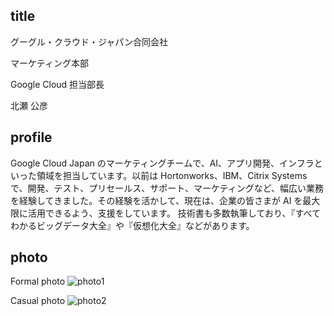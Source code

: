 ## title
グーグル・クラウド・ジャパン合同会社 

マーケティング本部 

Google Cloud 担当部長 

北瀬 公彦 

## profile
Google Cloud Japan のマーケティングチームで、AI、アプリ開発、インフラといった領域を担当しています。以前は Hortonworks、IBM、Citrix Systems で、開発、テスト、プリセールス、サポート、マーケティングなど、幅広い業務を経験してきました。その経験を活かして、現在は、企業の皆さまが AI を最大限に活用できるよう、支援をしています。 技術書も多数執筆しており、『すべてわかるビッグデータ大全』や『仮想化大全』などがあります。

## photo
Formal photo
![photo1](https://github.com/kkitase/profile/blob/master/photo1.jpg)

Casual photo
![photo2](https://github.com/kkitase/profile/blob/master/photo2.jpg)

